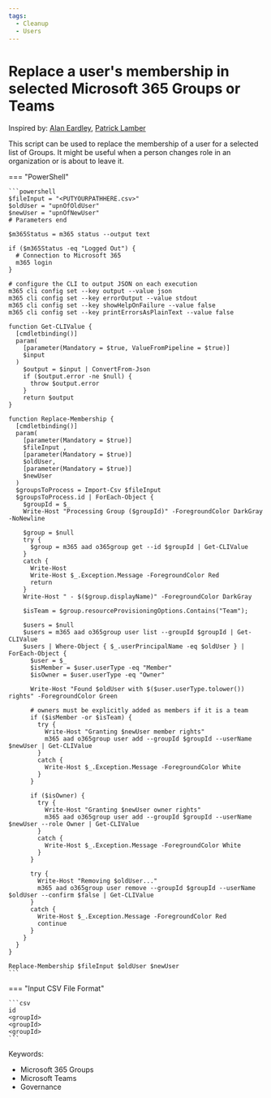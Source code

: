 ```yaml
---
tags:  
  - Cleanup
  - Users
---
```


# Replace a user's membership in selected Microsoft 365 Groups or Teams

Inspired by: [Alan Eardley](https://blog.eardley.org.uk/2021/04/managing-teams-movers-and-leavers/), [Patrick Lamber](https://www.nubo.eu/Replace-Membership-In-A-Microsoft-Group-Or-Team/)

This script can be used to replace the membership of a user for a selected list of Groups. It might be useful when a person changes role in an organization or is about to leave it.

=== "PowerShell"

    ```powershell
    $fileInput = "<PUTYOURPATHHERE.csv>"
    $oldUser = "upnOfOldUser"
    $newUser = "upnOfNewUser"
    # Parameters end

    $m365Status = m365 status --output text

    if ($m365Status -eq "Logged Out") {
      # Connection to Microsoft 365
      m365 login
    }

    # configure the CLI to output JSON on each execution
    m365 cli config set --key output --value json
    m365 cli config set --key errorOutput --value stdout
    m365 cli config set --key showHelpOnFailure --value false
    m365 cli config set --key printErrorsAsPlainText --value false

    function Get-CLIValue {
      [cmdletbinding()]
      param(
        [parameter(Mandatory = $true, ValueFromPipeline = $true)]
        $input
      )
        $output = $input | ConvertFrom-Json
        if ($output.error -ne $null) {
          throw $output.error
        }
        return $output
    }

    function Replace-Membership {
      [cmdletbinding()]
      param(
        [parameter(Mandatory = $true)]
        $fileInput ,
        [parameter(Mandatory = $true)]
        $oldUser,
        [parameter(Mandatory = $true)]
        $newUser
      )
      $groupsToProcess = Import-Csv $fileInput 
      $groupsToProcess.id | ForEach-Object {
        $groupId = $_
        Write-Host "Processing Group ($groupId)" -ForegroundColor DarkGray -NoNewline

        $group = $null
        try {
          $group = m365 aad o365group get --id $groupId | Get-CLIValue 
        }
        catch {
          Write-Host
          Write-Host $_.Exception.Message -ForegroundColor Red
          return
        }
        Write-Host " - $($group.displayName)" -ForegroundColor DarkGray

        $isTeam = $group.resourceProvisioningOptions.Contains("Team");

        $users = $null
        $users = m365 aad o365group user list --groupId $groupId | Get-CLIValue
        $users | Where-Object { $_.userPrincipalName -eq $oldUser } | ForEach-Object {
          $user = $_
          $isMember = $user.userType -eq "Member"
          $isOwner = $user.userType -eq "Owner"

          Write-Host "Found $oldUser with $($user.userType.tolower()) rights" -ForegroundColor Green

          # owners must be explicitly added as members if it is a team
          if ($isMember -or $isTeam) {
            try {
              Write-Host "Granting $newUser member rights"
              m365 aad o365group user add --groupId $groupId --userName $newUser | Get-CLIValue
            }
            catch {
              Write-Host $_.Exception.Message -ForegroundColor White
            }
          }

          if ($isOwner) {
            try {
              Write-Host "Granting $newUser owner rights"
              m365 aad o365group user add --groupId $groupId --userName $newUser --role Owner | Get-CLIValue
            }
            catch {
              Write-Host $_.Exception.Message -ForegroundColor White
            }
          }

          try {
            Write-Host "Removing $oldUser..."
            m365 aad o365group user remove --groupId $groupId --userName $oldUser --confirm $false | Get-CLIValue
          }
          catch {
            Write-Host $_.Exception.Message -ForegroundColor Red
            continue
          }
        }
      }
    }

    Replace-Membership $fileInput $oldUser $newUser
    ```

=== "Input CSV File Format"

    ```csv
    id
    <groupId>
    <groupId>
    <groupId>
    ```

Keywords:

- Microsoft 365 Groups
- Microsoft Teams
- Governance
